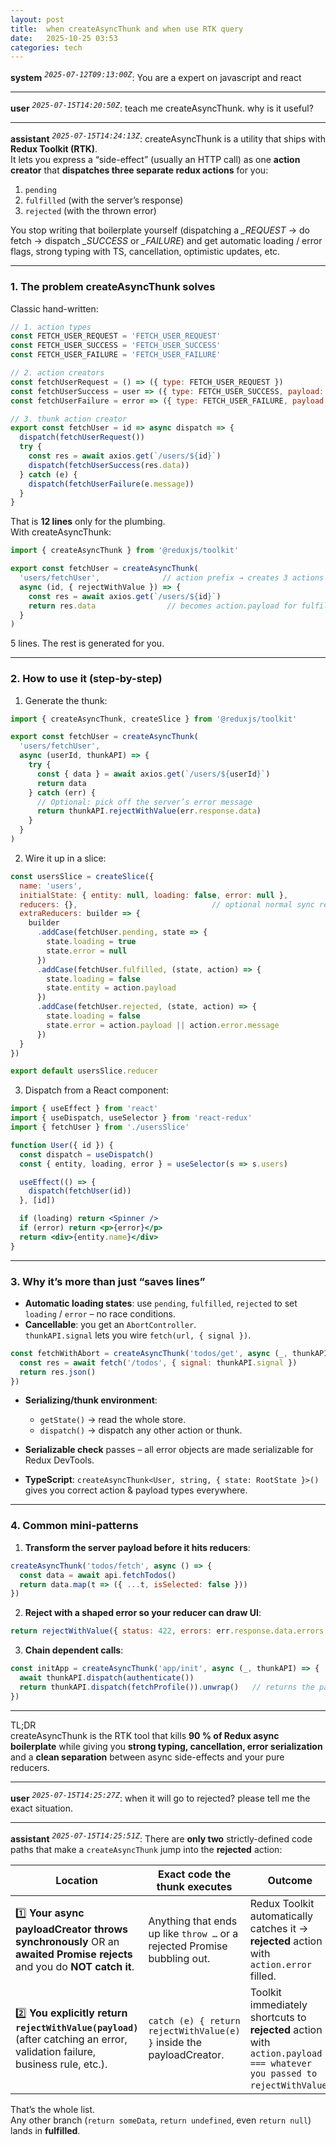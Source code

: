 ```yaml
---
layout: post
title:  when createAsyncThunk and when use RTK query
date:   2025-10-25 03:53
categories: tech 
---
```


**system** <sup><kbd><var>2025-07-12T09:13:00Z</var></kbd></sup>:
 You are a expert on javascript and react

----

**user** <sup><kbd><var>2025-07-15T14:20:50Z</var></kbd></sup>:
 teach me createAsyncThunk. why is it useful?

----

**assistant** <sup><kbd><var>2025-07-15T14:24:13Z</var></kbd></sup>:
 createAsyncThunk is a utility that ships with **Redux Toolkit (RTK)**.  
It lets you express a “side-effect” (usually an HTTP call) as one **action creator** that **dispatches three separate redux actions** for you:

1. `pending`  
2. `fulfilled` (with the server’s response)  
3. `rejected` (with the thrown error)

You stop writing that boilerplate yourself (dispatching a *_REQUEST* → do fetch → dispatch *_SUCCESS* or *_FAILURE*) and get automatic loading / error flags, strong typing with TS, cancellation, optimistic updates, etc.

---

### 1. The problem createAsyncThunk solves

Classic hand-written:

```js
// 1. action types
const FETCH_USER_REQUEST = 'FETCH_USER_REQUEST'
const FETCH_USER_SUCCESS = 'FETCH_USER_SUCCESS'
const FETCH_USER_FAILURE = 'FETCH_USER_FAILURE'

// 2. action creators
const fetchUserRequest = () => ({ type: FETCH_USER_REQUEST })
const fetchUserSuccess = user => ({ type: FETCH_USER_SUCCESS, payload: user })
const fetchUserFailure = error => ({ type: FETCH_USER_FAILURE, payload: error })

// 3. thunk action creator
export const fetchUser = id => async dispatch => {
  dispatch(fetchUserRequest())
  try {
    const res = await axios.get(`/users/${id}`)
    dispatch(fetchUserSuccess(res.data))
  } catch (e) {
    dispatch(fetchUserFailure(e.message))
  }
}
```

That is **12 lines** only for the plumbing.  
With createAsyncThunk:

```js
import { createAsyncThunk } from '@reduxjs/toolkit'

export const fetchUser = createAsyncThunk(
  'users/fetchUser',              // action prefix → creates 3 actions with /pending /fulfilled /rejected suffixes
  async (id, { rejectWithValue }) => {
    const res = await axios.get(`/users/${id}`)
    return res.data                // becomes action.payload for fulfilled
  }
)
```

5 lines. The rest is generated for you.

---

### 2. How to use it (step-by-step)

1. Generate the thunk:

```js
import { createAsyncThunk, createSlice } from '@reduxjs/toolkit'

export const fetchUser = createAsyncThunk(
  'users/fetchUser',
  async (userId, thunkAPI) => {
    try {
      const { data } = await axios.get(`/users/${userId}`)
      return data
    } catch (err) {
      // Optional: pick off the server’s error message
      return thunkAPI.rejectWithValue(err.response.data)
    }
  }
)
```

2. Wire it up in a slice:

```js
const usersSlice = createSlice({
  name: 'users',
  initialState: { entity: null, loading: false, error: null },
  reducers: {},                              // optional normal sync reducers
  extraReducers: builder => {
    builder
      .addCase(fetchUser.pending, state => {
        state.loading = true
        state.error = null
      })
      .addCase(fetchUser.fulfilled, (state, action) => {
        state.loading = false
        state.entity = action.payload
      })
      .addCase(fetchUser.rejected, (state, action) => {
        state.loading = false
        state.error = action.payload || action.error.message
      })
  }
})

export default usersSlice.reducer
```

3. Dispatch from a React component:

```jsx
import { useEffect } from 'react'
import { useDispatch, useSelector } from 'react-redux'
import { fetchUser } from './usersSlice'

function User({ id }) {
  const dispatch = useDispatch()
  const { entity, loading, error } = useSelector(s => s.users)

  useEffect(() => {
    dispatch(fetchUser(id))
  }, [id])

  if (loading) return <Spinner />
  if (error) return <p>{error}</p>
  return <div>{entity.name}</div>
}
```

---

### 3. Why it’s more than just “saves lines”

- **Automatic loading states**: use `pending`, `fulfilled`, `rejected` to set `loading` / `error` – no race conditions.
- **Cancellable**: you get an `AbortController`.  
  `thunkAPI.signal` lets you wire `fetch(url, { signal })`.

```js
const fetchWithAbort = createAsyncThunk('todos/get', async (_, thunkAPI) => {
  const res = await fetch('/todos', { signal: thunkAPI.signal })
  return res.json()
})
```

- **Serializing/thunk environment**:  
  - `getState()` → read the whole store.  
  - `dispatch()` → dispatch any other action or thunk.  
- **Serializable check** passes – all error objects are made serializable for Redux DevTools.

- **TypeScript**: `createAsyncThunk<User, string, { state: RootState }>()` gives you correct action & payload types everywhere.

---

### 4. Common mini-patterns

1. **Transform the server payload before it hits reducers**:

```js
createAsyncThunk('todos/fetch', async () => {
  const data = await api.fetchTodos()
  return data.map(t => ({ ...t, isSelected: false }))
})
```

2. **Reject with a shaped error so your reducer can draw UI**:

```js
return rejectWithValue({ status: 422, errors: err.response.data.errors })
```

3. **Chain dependent calls**:

```js
const initApp = createAsyncThunk('app/init', async (_, thunkAPI) => {
  await thunkAPI.dispatch(authenticate())
  return thunkAPI.dispatch(fetchProfile()).unwrap()   // returns the payload
})
```

---

TL;DR  
createAsyncThunk is the RTK tool that kills **90 % of Redux async boilerplate** while giving you **strong typing, cancellation, error serialization** and a **clean separation** between async side-effects and your pure reducers.

----

**user** <sup><kbd><var>2025-07-15T14:25:27Z</var></kbd></sup>:
 when it will go to rejected? please tell me the exact situation.

----

**assistant** <sup><kbd><var>2025-07-15T14:25:51Z</var></kbd></sup>:
 There are **only two** strictly-defined code paths that make a `createAsyncThunk` jump into the **rejected** action:

| Location | Exact code the thunk executes | Outcome |
|----------|-------------------------------|---------|
| 1️⃣ **Your async payloadCreator throws synchronously** OR an **awaited Promise rejects** and you do **NOT catch it**. | Anything that ends up like `throw …` or a rejected Promise bubbling out. | Redux Toolkit automatically catches it → **rejected** action with `action.error` filled. |
| 2️⃣ **You explicitly return `rejectWithValue(payload)`** (after catching an error, validation failure, business rule, etc.). | `catch (e) { return rejectWithValue(e) }` inside the payloadCreator. | Toolkit immediately shortcuts to **rejected** action with `action.payload === whatever you passed to rejectWithValue`. |

That’s the whole list.  
Any other branch (`return someData`, `return undefined`, even `return null`) lands in **fulfilled**.